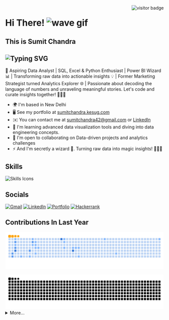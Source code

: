 <img align="right" src="https://visitor-badge.laobi.icu/badge?page_id=5umitchandra" alt="visitor badge">

# Hi There! <img src="https://user-images.githubusercontent.com/18350557/176309783-0785949b-9127-417c-8b55-ab5a4333674e.gif" alt="wave gif">
## This is **Sumit Chandra**

![Typing SVG](https://readme-typing-svg.demolab.com?font=Fira+Code&size=20&pause=600&color=5BE9F7&vCenter=true&random=false&width=550&height=25&lines=Data+Analyst;Marketing+Strategist;SQL+Developer;Power+BI++Insights+Developer;Crafting+data+narratives+with+SQL+and+Python;Transforming+data+into+actionable+insights)
-----------------------------------------

🚀 Aspiring Data Analyst | SQL, Excel & Python Enthusiast | Power BI Wizard 📊 | Transforming raw data into actionable insights 💡 | Former Marketing Strategist turned Analytics Explorer 🌐 | Passionate about decoding the language of numbers and unraveling meaningful stories. Let's code and curate insights together! 👨‍💻✨

*   🌍 I'm based in New Delhi
*   🖥️ See my portfolio at [sumitchandra.kesug.com](https://sumitchandra.kesug.com)
*   ✉️ You can contact me at [sumitchandra42@gmail.com](mailto:sumitchandra42@gmail.com) or [LinkedIn](https://linkedin.com/in/5umit-chandra)
*   🧠 I'm learning advanced data visualization tools and diving into data engineering concepts.
*   🤝 I'm open to collaborating on Data-driven projects and analytics challenges
*   ⚡ And I'm secretly a wizard 🙂. Turning raw data into magic insights! 🧙‍♂️✨

## Skills

![Skills Icons](https://skillicons.dev/icons?i=mysql,python,wordpress,html,vscode,git)

## Socials

[![Gmail](https://img.shields.io/badge/Gmail-333333?style=for-the-badge&logo=gmail&logoColor=red)](mailto:chandrasumit42@gmail.com)
[![LinkedIn](https://img.shields.io/badge/LinkedIn-0077B5?style=for-the-badge&logo=linkedin&logoColor=white)](https://linkedin.com/in/5umit-chandra)
[![Portfolio](https://img.shields.io/badge/Portfolio-FF5722?style=for-the-badge&logo=todoist&logoColor=white)](https://sumitchandra.kesug.com)
[![Hackerrank](https://img.shields.io/badge/-Hackerrank-2EC866?style=for-the-badge&logo=HackerRank&logoColor=white)](https://hackerrank.com/profile/chandrasumit42)

## Contributions In Last Year

![snake gif](https://github.com/5umit-chandra/5umit-chandra/blob/output/github-contribution-grid-snake.gif)

<picture>
  <source media="(prefers-color-scheme: dark)" srcset="https://raw.githubusercontent.com/5umit-chandra/5umit-chandra/output/github-contribution-grid-snake-dark.svg" />
  <source media="(prefers-color-scheme: light)" srcset="https://raw.githubusercontent.com/5umit-chandra/5umit-chandra/output/github-contribution-grid-snake.svg" />
  <img alt="github-snake" src="https://raw.githubusercontent.com/5umit-chandra/5umit-chandra/output/github-contribution-grid-snake.svg" />
</picture>

<details>
  <summary>More...</summary>
  <img src="https://github-readme-stats.vercel.app/api?username=5umit-chandra&show_icons=true&count_private=true&theme=dark" />
</details>
